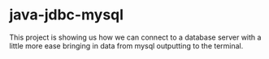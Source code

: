 # java-jdbc-mysql

This project is showing us how we can connect to a database server with a little more ease bringing in data from mysql outputting to the terminal.